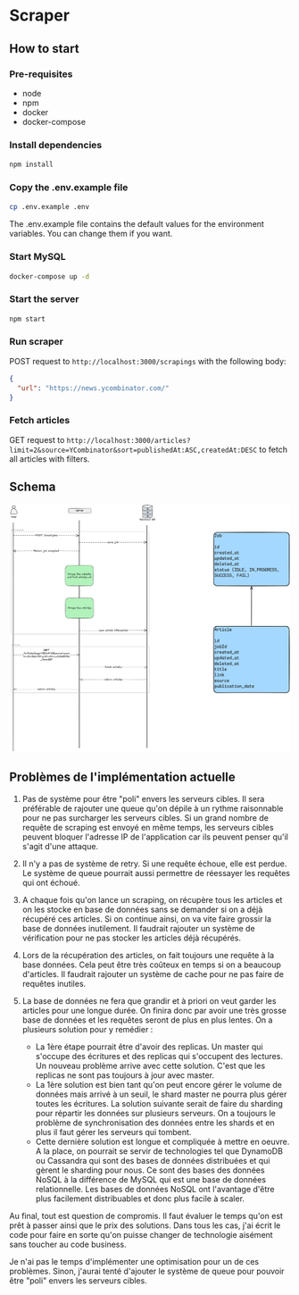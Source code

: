 # Scraper

## How to start

### Pre-requisites

- node
- npm
- docker
- docker-compose

### Install dependencies

```bash
npm install
```

### Copy the .env.example file

```bash
cp .env.example .env
```

The .env.example file contains the default values for the environment variables. You can change them if you want.

### Start MySQL

```bash
docker-compose up -d
```

### Start the server

```bash
npm start
```

### Run scraper

POST request to `http://localhost:3000/scrapings` with the following body:

```json
{
  "url": "https://news.ycombinator.com/"
}
```

### Fetch articles

GET request to `http://localhost:3000/articles?limit=2&source=YCombinator&sort=publishedAt:ASC,createdAt:DESC` to fetch all articles with filters.

## Schema

![schema](schema-scraper.png)


## Problèmes de l'implémentation actuelle

1. Pas de système pour être "poli" envers les serveurs cibles. Il sera préférable de rajouter une queue qu'on dépile à un rythme raisonnable pour ne pas surcharger les serveurs cibles. Si un grand nombre de requête de scraping est envoyé en même temps, les serveurs cibles peuvent bloquer l'adresse IP de l'application car ils peuvent penser qu'il s'agit d'une attaque.

2. Il n'y a pas de système de retry. Si une requête échoue, elle est perdue. Le système de queue pourrait aussi permettre de réessayer les requêtes qui ont échoué.

3. A chaque fois qu'on lance un scraping, on récupère tous les articles et on les stocke en base de données sans se demander si on a déjà récupéré ces articles. Si on continue ainsi, on va vite faire grossir la base de données inutilement. Il faudrait rajouter un système de vérification pour ne pas stocker les articles déjà récupérés.

4. Lors de la récupération des articles, on fait toujours une requête à la base données. Cela peut être très coûteux en temps si on a beaucoup d'articles. Il faudrait rajouter un système de cache pour ne pas faire de requêtes inutiles.

5. La base de données ne fera que grandir et à priori on veut garder les articles pour une longue durée. On finira donc par avoir une très grosse base de données et les requêtes seront de plus en plus lentes. On a plusieurs solution pour y remédier :
   -  La 1ère étape pourrait être d'avoir des replicas. Un master qui s'occupe des écritures et des replicas qui s'occupent des lectures. Un nouveau problème arrive avec cette solution. C'est que les replicas ne sont pas toujours à jour avec master.
   -  La 1ère solution est bien tant qu'on peut encore gérer le volume de données mais arrivé à un seuil, le shard master ne pourra plus gérer toutes les écritures. La solution suivante serait de faire du sharding pour répartir les données sur plusieurs serveurs. On a toujours le problème de synchronisation des données entre les shards et en plus il faut gérer les serveurs qui tombent.
   -  Cette dernière solution est longue et compliquée à mettre en oeuvre. A la place, on pourrait se servir de technologies tel que DynamoDB ou Cassandra qui sont des bases de données distribuées et qui gèrent le sharding pour nous. Ce sont des bases des données NoSQL à la différence de MySQL qui est une base de données relationnelle. Les bases de données NoSQL ont l'avantage d'être plus facilement distribuables et donc plus facile à scaler.

Au final, tout est question de compromis. Il faut évaluer le temps qu'on est prêt à passer ainsi que le prix des solutions.
Dans tous les cas, j'ai écrit le code pour faire en sorte qu'on puisse changer de technologie aisément sans toucher au code business.

Je n'ai pas le temps d'implémenter une optimisation pour un de ces problèmes. Sinon, j'aurai tenté d'ajouter le système de queue pour pouvoir être "poli" envers les serveurs cibles.
